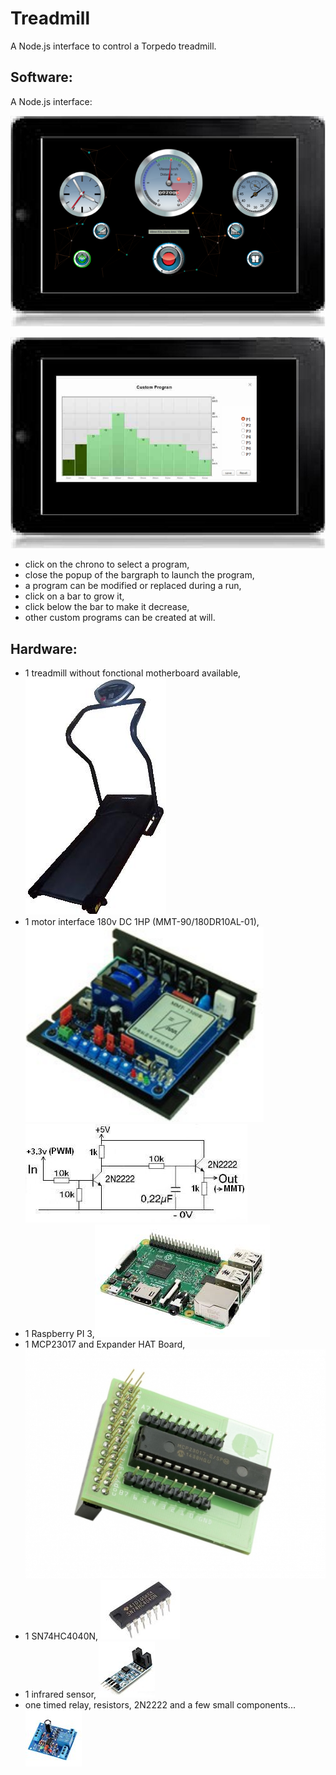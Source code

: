 Treadmill
=========

A Node.js interface to control a Torpedo treadmill.


Software:
---------

A Node.js interface:

![](doc/images/index.png)

![](doc/images/programSetting.png)

* click on the chrono to select a program,
* close the popup of the bargraph to launch the program,
* a program can be modified or replaced during a run,
* click on a bar to grow it,
* click below the bar to make it decrease,
* other custom programs can be created at will.

Hardware:
---------

* 1 treadmill without fonctional motherboard available, ![](doc/images/torpedo.png)
* 1 motor interface 180v DC 1HP (MMT-90/180DR10AL-01), ![](doc/images/motorInterface.png) ![](doc/images/interfaceCmdMotor.png)
* 1 Raspberry PI 3,![](doc/images/raspberryPi3.jpg)
* 1 MCP23017 and Expander HAT Board, ![](doc/images/mcp23017HatBoard.jpg)
* 1 SN74HC4040N, ![](doc/images/SN74HC4040N.jpg)
* 1 infrared sensor, ![](doc/images/infraredSensor.jpg)
* one timed relay, resistors, 2N2222 and a few small components... ![](doc/images/timedRelay.jpg)

